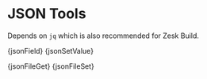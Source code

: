 # JSON Tools

Depends on `jq` which is also recommended for Zesk Build.

{jsonField}
{jsonSetValue}

{jsonFileGet}
{jsonFileSet}